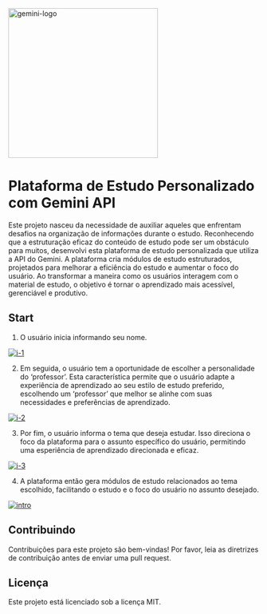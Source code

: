 <img src="https://i.ibb.co/kyyN1nB/gemini-logo.png" width="300" alt="gemini-logo" border="0" />

# Plataforma de Estudo Personalizado com Gemini API

Este projeto nasceu da necessidade de auxiliar aqueles que enfrentam desafios na organização de informações durante o estudo. Reconhecendo que a estruturação eficaz do conteúdo de estudo pode ser um obstáculo para muitos, desenvolvi esta plataforma de estudo personalizada que utiliza a API do Gemini. A plataforma cria módulos de estudo estruturados, projetados para melhorar a eficiência do estudo e aumentar o foco do usuário. Ao transformar a maneira como os usuários interagem com o material de estudo, o objetivo é tornar o aprendizado mais acessível, gerenciável e produtivo.

## Start

1. O usuário inicia informando seu nome.
   
<a href="https://ibb.co/QffzVfY"><img src="https://i.ibb.co/wRR3qRp/i-1.png" alt="i-1" border="0"></a>

2. Em seguida, o usuário tem a oportunidade de escolher a personalidade do ‘professor’. Esta característica permite que o usuário adapte a experiência de aprendizado ao seu estilo de estudo preferido, escolhendo um ‘professor’ que melhor se alinhe com suas necessidades e preferências de aprendizado.
   
<a href="https://ibb.co/D7wMr5F"><img src="https://i.ibb.co/fCrND4W/i-2.png" alt="i-2" border="0"></a>

3. Por fim, o usuário informa o tema que deseja estudar. Isso direciona o foco da plataforma para o assunto específico do usuário, permitindo uma esperiência de aprendizado direcionada e eficaz.
   
<a href="https://ibb.co/gzjPp6N"><img src="https://i.ibb.co/wM0wXYV/i-3.png" alt="i-3" border="0"></a>

4. A plataforma então gera módulos de estudo relacionados ao tema escolhido, facilitando o estudo e o foco do usuário no assunto desejado.

<a href="https://ibb.co/BV2VhqG"><img src="https://i.ibb.co/TBMBQm1/intro.png" alt="intro" border="0"></a>

## Contribuindo

Contribuições para este projeto são bem-vindas! Por favor, leia as diretrizes de contribuição antes de enviar uma pull request.

## Licença

Este projeto está licenciado sob a licença MIT.





